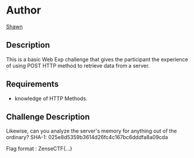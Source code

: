 # Author

[Shawn](https://github.com/shawnduong)

## Description

This is a basic Web Exp challenge that gives the participant the experience of using POST HTTP method to retrieve data from a server.

## Requirements

- knowledge of HTTP Methods.

## Challenge Description

Likewise, can you analyze the server's memory for anything out of the ordinary?
SHA-1: 025e8d5359b3614d26fc4c167bc6dddfa8a09cda

Flag format : ZenseCTF{...}